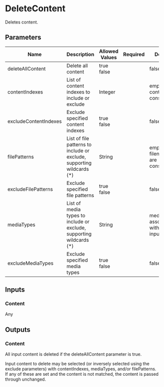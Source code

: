 # DeleteContent
Deletes content.

## Parameters
| Name                  | Description                                                           | Allowed Values | Required | Default                                   |
|-----------------------|-----------------------------------------------------------------------|----------------|:--------:|-------------------------------------------|
| deleteAllContent      | Delete all content                                                    | true<br/>false |          | false                                     |
| contentIndexes        | List of content indexes to include or exclude                         | Integer        |          | empty&nbsp;- all content is considered    |
| excludeContentIndexes | Exclude specified content indexes                                     | true<br/>false |          | false                                     |
| filePatterns          | List of file patterns to include or exclude, supporting wildcards (*) | String         |          | empty&nbsp;- all filenames are considered |
| excludeFilePatterns   | Exclude specified file patterns                                       | true<br/>false |          | false                                     |
| mediaTypes            | List of media types to include or exclude, supporting wildcards (*)   | String         |          | media type associated with inputFormat    |
| excludeMediaTypes     | Exclude specified media types                                         | true<br/>false |          | false                                     |

## Inputs
### Content
Any

## Outputs
### Content
All input content is deleted if the deleteAllContent parameter is true.

Input content to delete may be selected (or inversely selected using the exclude parameters) with contentIndexes,
mediaTypes, and/or filePatterns. If any of these are set and the content is not matched, the content is passed through
unchanged.
